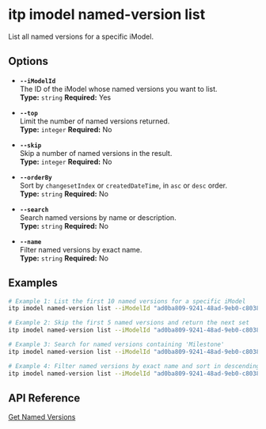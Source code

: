 # itp imodel named-version list

List all named versions for a specific iModel.

## Options

- **`--iModelId`**  
  The ID of the iModel whose named versions you want to list.  
  **Type:** `string` **Required:** Yes

- **`--top`**  
  Limit the number of named versions returned.  
  **Type:** `integer` **Required:** No

- **`--skip`**  
  Skip a number of named versions in the result.  
  **Type:** `integer` **Required:** No

- **`--orderBy`**  
  Sort by `changesetIndex` or `createdDateTime`, in `asc` or `desc` order.  
  **Type:** `string` **Required:** No

- **`--search`**  
  Search named versions by name or description.  
  **Type:** `string` **Required:** No

- **`--name`**  
  Filter named versions by exact name.  
  **Type:** `string` **Required:** No

## Examples

```bash
# Example 1: List the first 10 named versions for a specific iModel
itp imodel named-version list --iModelId "ad0ba809-9241-48ad-9eb0-c8038c1a1d51" --top 10

# Example 2: Skip the first 5 named versions and return the next set
itp imodel named-version list --iModelId "ad0ba809-9241-48ad-9eb0-c8038c1a1d51" --skip 5 --top 10

# Example 3: Search for named versions containing 'Milestone'
itp imodel named-version list --iModelId "ad0ba809-9241-48ad-9eb0-c8038c1a1d51" --search "Milestone"

# Example 4: Filter named versions by exact name and sort in descending order by changesetIndex
itp imodel named-version list --iModelId "ad0ba809-9241-48ad-9eb0-c8038c1a1d51" --name "Version 2.0" --orderBy "changesetIndex desc"
```

## API Reference

[Get Named Versions](https://developer.bentley.com/apis/imodels-v2/operations/get-imodel-named-versions/)
